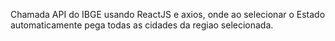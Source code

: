 Chamada API do IBGE usando ReactJS e axios, onde ao selecionar o Estado automaticamente pega todas as cidades da regiao selecionada.